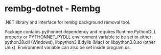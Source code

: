 # rembg-dotnet - Rembg

.NET library and interface for rembg background removal tool.

Package contains pythonnet dependency and requires Runtime.PythonDLL property or PYTHONNET_PYDLL environment variable to be set to either python38.dll (Windows), libpython3.8.dylib (Mac) or libpython3.8.so (other Unix). Environment variable can also be set inside program.cs.
